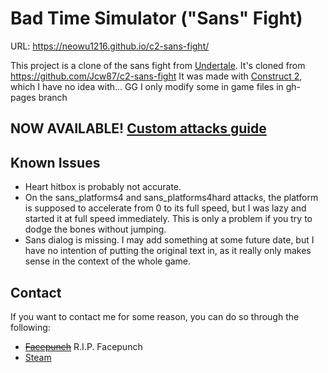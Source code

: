 # Bad Time Simulator ("Sans" Fight)
URL: https://neowu1216.github.io/c2-sans-fight/

This project is a clone of the sans fight from [Undertale](http://undertale.com/).
It's cloned from https://github.com/Jcw87/c2-sans-fight
It was made with [Construct 2](https://www.scirra.com/construct2), which I have no idea with... GG I only modify some in game files in gh-pages branch



NOW AVAILABLE! [Custom attacks guide](Documentation/README.MD)
-----------------------------------------------------

Known Issues
------------
- Heart hitbox is probably not accurate.
- On the sans_platforms4 and sans_platforms4hard attacks, the platform is supposed to accelerate from 0 to its full speed, but I was lazy and started it at full speed immediately. This is only a problem if you try to dodge the bones without jumping.
- Sans dialog is missing. I may add something at some future date, but I have no intention of putting the original text in, as it really only makes sense in the context of the whole game.

Contact
-------
If you want to contact me for some reason, you can do so through the following:

- ~~[Facepunch](https://facepunch.com/member.php?u=13155)~~ R.I.P. Facepunch
- [Steam](http://steamcommunity.com/id/Jcw87/)
